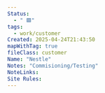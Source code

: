 ```yaml
---
Status:
  - " 🟩"
tags:
  - work/customer
Created: 2025-04-24T21:43:50
mapWithTag: true
fileClass: customer
Name: "Nestle"
Notes: "Commisioning/Testing"
NoteLinks: 
Site Rules:
---
```


